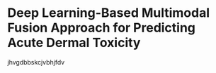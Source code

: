 # Deep Learning-Based Multimodal Fusion Approach for Predicting Acute Dermal Toxicity
jhvgdbbskcjvbhjfdv
